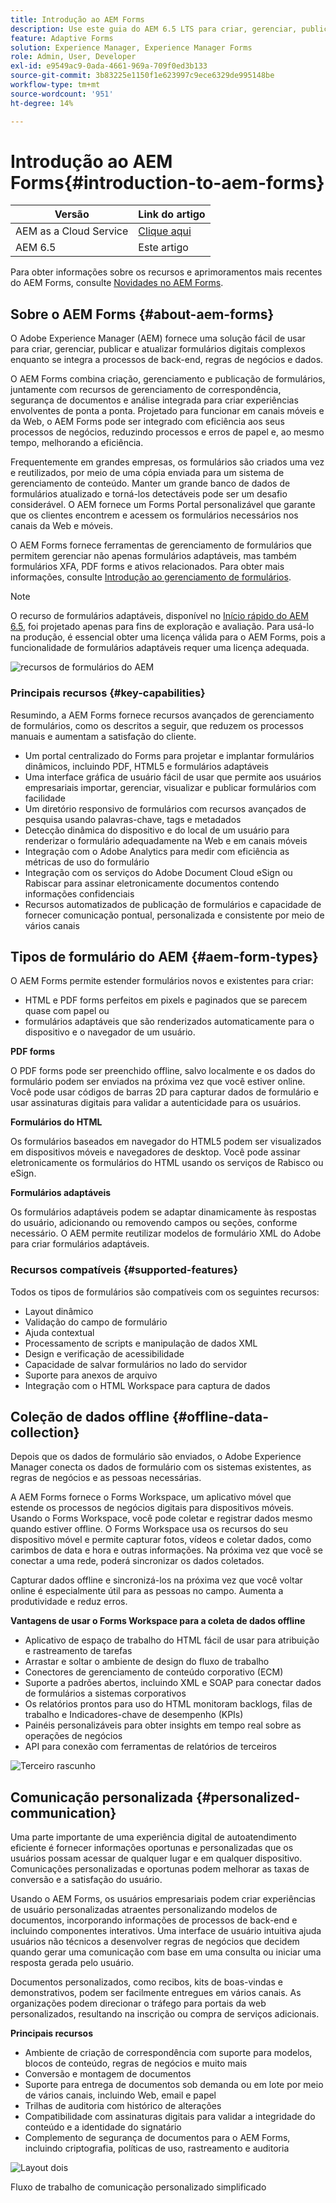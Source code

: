 ```yaml
---
title: Introdução ao AEM Forms
description: Use este guia do AEM 6.5 LTS para criar, gerenciar, publicar e atualizar formulários digitais. Encontre ajuda para instalá-los, atualizá-los e configurá-los, e saiba mais sobre como criar formulários adaptáveis.
feature: Adaptive Forms
solution: Experience Manager, Experience Manager Forms
role: Admin, User, Developer
exl-id: e9549ac9-0ada-4661-969a-709f0ed3b133
source-git-commit: 3b83225e1150f1e623997c9ece6329de995148be
workflow-type: tm+mt
source-wordcount: '951'
ht-degree: 14%

---
```


# Introdução ao AEM Forms{#introduction-to-aem-forms}

| Versão | Link do artigo |
| -------- | ---------------------------- |
| AEM as a Cloud Service | [Clique aqui](https://experienceleague.adobe.com/docs/experience-manager-cloud-service/content/forms/forms-overview/home.html?lang=pt-BR) |
| AEM 6.5 | Este artigo |

Para obter informações sobre os recursos e aprimoramentos mais recentes do AEM Forms, consulte [Novidades no AEM Forms](../../forms/using/whats-new.md).

## Sobre o AEM Forms {#about-aem-forms}

O Adobe Experience Manager (AEM) fornece uma solução fácil de usar para criar, gerenciar, publicar e atualizar formulários digitais complexos enquanto se integra a processos de back-end, regras de negócios e dados.

O AEM Forms combina criação, gerenciamento e publicação de formulários, juntamente com recursos de gerenciamento de correspondência, segurança de documentos e análise integrada para criar experiências envolventes de ponta a ponta. Projetado para funcionar em canais móveis e da Web, o AEM Forms pode ser integrado com eficiência aos seus processos de negócios, reduzindo processos e erros de papel e, ao mesmo tempo, melhorando a eficiência.

Frequentemente em grandes empresas, os formulários são criados uma vez e reutilizados, por meio de uma cópia enviada para um sistema de gerenciamento de conteúdo. Manter um grande banco de dados de formulários atualizado e torná-los detectáveis pode ser um desafio considerável. O AEM fornece um Forms Portal personalizável que garante que os clientes encontrem e acessem os formulários necessários nos canais da Web e móveis.

O AEM Forms fornece ferramentas de gerenciamento de formulários que permitem gerenciar não apenas formulários adaptáveis, mas também formulários XFA, PDF forms e ativos relacionados. Para obter mais informações, consulte [Introdução ao gerenciamento de formulários](../../forms/using/introduction-managing-forms.md).

>[!NOTE]
>
>O recurso de formulários adaptáveis, disponível no [Início rápido do AEM 6.5](https://experienceleague.adobe.com/docs/experience-manager-65-lts/deploying/deploying/deploy.html), foi projetado apenas para fins de exploração e avaliação. Para usá-lo na produção, é essencial obter uma licença válida para o AEM Forms, pois a funcionalidade de formulários adaptáveis requer uma licença adequada.

![recursos de formulários do AEM](do-not-localize/4th-draft-updated.gif)

### Principais recursos {#key-capabilities}

Resumindo, a AEM Forms fornece recursos avançados de gerenciamento de formulários, como os descritos a seguir, que reduzem os processos manuais e aumentam a satisfação do cliente.

* Um portal centralizado do Forms para projetar e implantar formulários dinâmicos, incluindo PDF, HTML5 e formulários adaptáveis
* Uma interface gráfica de usuário fácil de usar que permite aos usuários empresariais importar, gerenciar, visualizar e publicar formulários com facilidade
* Um diretório responsivo de formulários com recursos avançados de pesquisa usando palavras-chave, tags e metadados
* Detecção dinâmica do dispositivo e do local de um usuário para renderizar o formulário adequadamente na Web e em canais móveis
* Integração com o Adobe Analytics para medir com eficiência as métricas de uso do formulário
* Integração com os serviços do Adobe Document Cloud eSign ou Rabiscar para assinar eletronicamente documentos contendo informações confidenciais
* Recursos automatizados de publicação de formulários e capacidade de fornecer comunicação pontual, personalizada e consistente por meio de vários canais

## Tipos de formulário do AEM {#aem-form-types}

O AEM Forms permite estender formulários novos e existentes para criar:

* HTML e PDF forms perfeitos em pixels e paginados que se parecem quase com papel ou
* formulários adaptáveis que são renderizados automaticamente para o dispositivo e o navegador de um usuário.

**PDF forms**

O PDF forms pode ser preenchido offline, salvo localmente e os dados do formulário podem ser enviados na próxima vez que você estiver online. Você pode usar códigos de barras 2D para capturar dados de formulário e usar assinaturas digitais para validar a autenticidade para os usuários.

**Formulários do HTML**

Os formulários baseados em navegador do HTML5 podem ser visualizados em dispositivos móveis e navegadores de desktop. Você pode assinar eletronicamente os formulários do HTML usando os serviços de Rabisco ou eSign.

**Formulários adaptáveis**

Os formulários adaptáveis podem se adaptar dinamicamente às respostas do usuário, adicionando ou removendo campos ou seções, conforme necessário. O AEM permite reutilizar modelos de formulário XML do Adobe para criar formulários adaptáveis.

### Recursos compatíveis {#supported-features}

Todos os tipos de formulários são compatíveis com os seguintes recursos:

* Layout dinâmico
* Validação do campo de formulário
* Ajuda contextual
* Processamento de scripts e manipulação de dados XML
* Design e verificação de acessibilidade
* Capacidade de salvar formulários no lado do servidor
* Suporte para anexos de arquivo
* Integração com o HTML Workspace para captura de dados

## Coleção de dados offline {#offline-data-collection}

Depois que os dados de formulário são enviados, o Adobe Experience Manager conecta os dados de formulário com os sistemas existentes, as regras de negócios e as pessoas necessárias.

A AEM Forms fornece o Forms Workspace, um aplicativo móvel que estende os processos de negócios digitais para dispositivos móveis. Usando o Forms Workspace, você pode coletar e registrar dados mesmo quando estiver offline. O Forms Workspace usa os recursos do seu dispositivo móvel e permite capturar fotos, vídeos e coletar dados, como carimbos de data e hora e outras informações. Na próxima vez que você se conectar a uma rede, poderá sincronizar os dados coletados.

Capturar dados offline e sincronizá-los na próxima vez que você voltar online é especialmente útil para as pessoas no campo. Aumenta a produtividade e reduz erros.

**Vantagens de usar o Forms Workspace para a coleta de dados offline**

* Aplicativo de espaço de trabalho do HTML fácil de usar para atribuição e rastreamento de tarefas
* Arrastar e soltar o ambiente de design do fluxo de trabalho
* Conectores de gerenciamento de conteúdo corporativo (ECM)
* Suporte a padrões abertos, incluindo XML e SOAP para conectar dados de formulários a sistemas corporativos
* Os relatórios prontos para uso do HTML monitoram backlogs, filas de trabalho e Indicadores-chave de desempenho (KPIs)
* Painéis personalizáveis para obter insights em tempo real sobre as operações de negócios
* API para conexão com ferramentas de relatórios de terceiros

![Terceiro rascunho](do-not-localize/3rd-draft.gif)

## Comunicação personalizada {#personalized-communication}

Uma parte importante de uma experiência digital de autoatendimento eficiente é fornecer informações oportunas e personalizadas que os usuários possam acessar de qualquer lugar e em qualquer dispositivo. Comunicações personalizadas e oportunas podem melhorar as taxas de conversão e a satisfação do usuário.

Usando o AEM Forms, os usuários empresariais podem criar experiências de usuário personalizadas atraentes personalizando modelos de documentos, incorporando informações de processos de back-end e incluindo componentes interativos. Uma interface de usuário intuitiva ajuda usuários não técnicos a desenvolver regras de negócios que decidem quando gerar uma comunicação com base em uma consulta ou iniciar uma resposta gerada pelo usuário.

Documentos personalizados, como recibos, kits de boas-vindas e demonstrativos, podem ser facilmente entregues em vários canais. As organizações podem direcionar o tráfego para portais da web personalizados, resultando na inscrição ou compra de serviços adicionais.

**Principais recursos**

* Ambiente de criação de correspondência com suporte para modelos, blocos de conteúdo, regras de negócios e muito mais
* Conversão e montagem de documentos
* Suporte para entrega de documentos sob demanda ou em lote por meio de vários canais, incluindo Web, email e papel
* Trilhas de auditoria com histórico de alterações
* Compatibilidade com assinaturas digitais para validar a integridade do conteúdo e a identidade do signatário
* Complemento de segurança de documentos para o AEM Forms, incluindo criptografia, políticas de uso, rastreamento e auditoria

![Layout dois](do-not-localize/layout-02.png)

Fluxo de trabalho de comunicação personalizado simplificado
